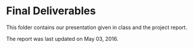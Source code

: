 # Final Deliverables
This folder contains our presentation given in class and the project report.

The report was last updated on May 03, 2016. 


